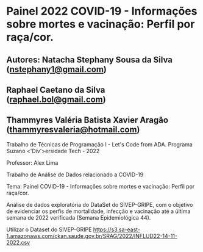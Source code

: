 # Painel 2022 COVID-19 - Informações sobre mortes e vacinação: Perfil por raça/cor.

## Autores: Natacha Stephany Sousa da Silva (nstephany1@gmail.com)
##         Raphael Caetano da Silva (raphael.bol@gmail.com)
##         Thammyres Valéria Batista Xavier Aragão (thammyresvaleria@hotmail.com)


Trabalho de Técnicas de Programação I - Let's Code from ADA. 
Programa Suzano <'Div'>ersidade Tech - 2022

Professor: Alex Lima 

Trabalho de Análise de Dados relacionado a COVID-19

Tema: Painel COVID-19 - Informações sobre mortes e vacinação: Perfil por raça/cor.

Análise de dados exploratória do DataSet do SIVEP-GRIPE, com o objetivo de evidenciar os perfis de mortalidade, infecção e vacinação até a última semana de 2022 verificada (Semana Epidemiológica 44).

Utilizar o Dataset do SIVEP-GRIPE
https://s3.sa-east-1.amazonaws.com/ckan.saude.gov.br/SRAG/2022/INFLUD22-14-11-2022.csv

